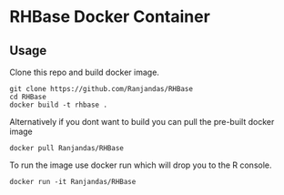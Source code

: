 # RHBase Docker Container

## Usage

Clone this repo and build docker image.

```
git clone https://github.com/Ranjandas/RHBase
cd RHBase
docker build -t rhbase .
```

Alternatively if you dont want to build you can pull the pre-built docker image

```
docker pull Ranjandas/RHBase
```

To run the image use docker run which will drop you to the R console.

```
docker run -it Ranjandas/RHBase
```
